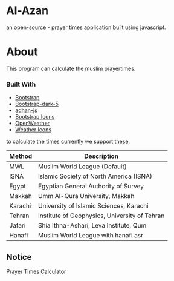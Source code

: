 # Al-Azan

an open-source - prayer times application built using javascript.

# About
This program can calculate the muslim prayertimes.

### Built With

* [Bootstrap](https://getbootstrap.com)
* [Bootstrap-dark-5](https://vinorodrigues.github.io/bootstrap-dark-5/)
* [adhan-js](https://github.com/batoulapps/adhan-js)
* [Bootstrap Icons](https://icons.getbootstrap.com)
* [OpenWeather](https://openweathermap.org/)
* [Weather Icons](https://github.com/erikflowers/weather-icons)

to calculate the times currently we support these:

| Method  | Description                                   |
|---------|-----------------------------------------------|
| MWL     | Muslim World League (Default)                 |
| ISNA    | Islamic Society of North America (ISNA)       |
| Egypt   | Egyptian General Authority of Survey          |
| Makkah  | Umm Al-Qura University, Makkah                |
| Karachi | University of Islamic Sciences, Karachi       |
| Tehran  | Institute of Geophysics, University of Tehran |
| Jafari  | Shia Ithna-Ashari, Leva Institute, Qum        |
| Hanafi  | Muslim World League with hanafi asr           |


## Notice
Prayer Times Calculator